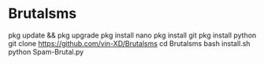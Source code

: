 # Brutalsms
pkg update && pkg upgrade
pkg install nano
pkg install git
pkg install python
git clone https://github.com/vin-XD/Brutalsms
cd Brutalsms
bash install.sh
python Spam-Brutal.py
